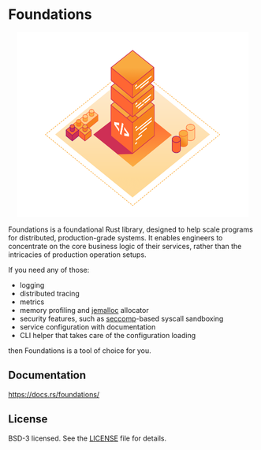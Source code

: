 # Foundations

<p align="center">
    <a href="https://github.com/cloudflare/foundations">
        <img src="media/banner.png" alt="banner" style="width:472px; height: 375px" />
    </a>
</p>

Foundations is a foundational Rust library, designed to help scale programs for distributed,
production-grade systems. It enables engineers to concentrate on the core business logic
of their services, rather than the intricacies of production operation setups.

If you need any of those:

* logging
* distributed tracing
* metrics
* memory profiling and [jemalloc](https://github.com/jemalloc/jemalloc) allocator
* security features, such as [seccomp](https://en.wikipedia.org/wiki/Seccomp)-based syscall sandboxing
* service configuration with documentation
* CLI helper that takes care of the configuration loading

then Foundations is a tool of choice for you.

## Documentation

https://docs.rs/foundations/


## License

BSD-3 licensed. See the [LICENSE](LICENSE) file for details.